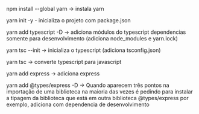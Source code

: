 npm install --global yarn -> instala yarn

yarn init -y - inicializa o projeto com package.json

yarn add typescript -D -> adiciona módulos do typescript dependencias somente para desenvolvimento (adiciona node_modules e yarn.lock)

yarn tsc --init -> inicializa o typescript (adiciona tsconfig.json)

yarn tsc -> converte typescript para javascript

yarn add express -> adiciona express

yarn add @types/express -D -> Quando aparecem três pontos na importação de uma biblioteca na maioria das vezes é pedindo para instalar a tipagem da biblioteca que está em outra biblioteca @types/express por exemplo, adiciona com dependencia de desenvolvimento
